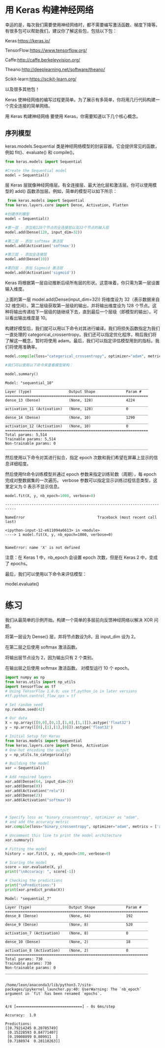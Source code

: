 # 用 Keras 构建神经网络

幸运的是，每次我们需要使用神经网络时，都不需要编写激活函数、梯度下降等。有很多包可以帮助我们，建议你了解这些包，包括以下包：

Keras:https://keras.io/

TensorFlow:https://www.tensorflow.org/

Caffe:http://caffe.berkeleyvision.org/

Theano:http://deeplearning.net/software/theano/

Scikit-learn:https://scikit-learn.org/

以及很多其他包！

Keras 使神经网络的编写过程更简单。为了展示有多简单，你将用几行代码构建一个完全连接的简单网络。


用 Keras 构建神经网络
要使用 Keras，你需要知道以下几个核心概念。

## 序列模型

keras.models.Sequential 类是神经网络模型的封装容器。它会提供常见的函数，例如 fit()、evaluate() 和 compile()。


```python
from keras.models import Sequential

#Create the Sequential model
model = Sequential()
```

层
Keras 层就像神经网络层。有全连接层、最大池化层和激活层。你可以使用模型的 add() 函数添加层。例如，简单的模型可以如下所示：


```python
 from keras.models import Sequential
from keras.layers.core import Dense, Activation, Flatten

#创建序列模型
model = Sequential()

#第一层 - 添加有128个节点的全连接层以及32个节点的输入层
model.add(Dense(128, input_dim=32))

#第二层 - 添加 softmax 激活层
model.add(Activation('softmax'))

#第三层 - 添加全连接层
model.add(Dense(10))

#第四层 - 添加 Sigmoid 激活层
model.add(Activation('sigmoid'))
```

Keras 将根据第一层自动推断后续所有层的形状。这意味着，你只需为第一层设置输入维度。

上面的第一层 model.add(Dense(input_dim=32)) 将维度设为 32（表示数据来自 32 维空间）。第二层级获取第一层级的输出，并将输出维度设为 128 个节点。这种将输出传递给下一层级的链继续下去，直到最后一个层级（即模型的输出）。可以看出输出维度是 10。

构建好模型后，我们就可以用以下命令对其进行编译。我们将损失函数指定为我们一直处理的 categorical_crossentropy。我们还可以指定优化程序，稍后我们将了解这一概念，暂时将使用 adam。最后，我们可以指定评估模型用到的指标。我们将使用准确率。


```python
model.compile(loss="categorical_crossentropy", optimizer="adam", metrics = ['accuracy'])
```


```python
#我们可以使用以下命令来查看模型架构：

model.summary()
```

    Model: "sequential_10"
    _________________________________________________________________
    Layer (type)                 Output Shape              Param #   
    =================================================================
    dense_13 (Dense)             (None, 128)               4224      
    _________________________________________________________________
    activation_11 (Activation)   (None, 128)               0         
    _________________________________________________________________
    dense_14 (Dense)             (None, 10)                1290      
    _________________________________________________________________
    activation_12 (Activation)   (None, 10)                0         
    =================================================================
    Total params: 5,514
    Trainable params: 5,514
    Non-trainable params: 0
    _________________________________________________________________


然后使用以下命令对其进行拟合，指定 epoch 次数和我们希望在屏幕上显示的信息详细程度。

然后使用fit命令训练模型并通过 epoch 参数来指定训练轮数（周期），每 epoch 完成对整数据集的一次遍历。 verbose 参数可以指定显示训练过程信息类型，这里定义为 0 表示不显示信息。


```python
model.fit(X, y, nb_epoch=1000, verbose=0)
```


    ---------------------------------------------------------------------------

    NameError                                 Traceback (most recent call last)

    <ipython-input-12-e611094a6613> in <module>
    ----> 1 model.fit(X, y, nb_epoch=1000, verbose=0)
    

    NameError: name 'X' is not defined


注意：在 Keras 1 中，nb_epoch 会设置 epoch 次数，但是在 Keras 2 中，变成了 epochs。

最后，我们可以使用以下命令来评估模型：

model.evaluate()

# 练习

我们从最简单的示例开始。构建一个简单的多层前向反馈神经网络以解决 XOR 问题。

将第一层设为 Dense() 层，并将节点数设为8，且 input_dim 设为 2。

在第二层之后使用 softmax 激活函数。

将输出层节点设为 2，因为输出只有 2 个类别。

在输出层之后使用 softmax 激活函数。
对模型运行 10 个 epoch。


```python
import numpy as np
from keras.utils import np_utils
import tensorflow as tf
# Using TensorFlow 1.0.0; use tf.python_io in later versions
#tf.python.control_flow_ops = tf

# Set random seed
np.random.seed(42)

# Our data
X = np.array([[0,0],[0,1],[1,0],[1,1]]).astype('float32')
y = np.array([[0],[1],[1],[0]]).astype('float32')

# Initial Setup for Keras
from keras.models import Sequential
from keras.layers.core import Dense, Activation
# One-hot encoding the output
y = np_utils.to_categorical(y)

# Building the model
xor = Sequential()

# Add required layers
xor.add(Dense(64, input_dim=2))
xor.add(Dense(8))
xor.add(Activation("relu"))
xor.add(Dense(2))
xor.add(Activation("softmax"))



# Specify loss as "binary_crossentropy", optimizer as "adam",
# and add the accuracy metric
xor.compile(loss="binary_crossentropy", optimizer="adam", metrics = ['accuracy'])

# Uncomment this line to print the model architecture
xor.summary()

# Fitting the model
history = xor.fit(X, y, nb_epoch=100, verbose=0)

# Scoring the model
score = xor.evaluate(X, y)
print("\nAccuracy: ", score[-1])

# Checking the predictions
print("\nPredictions:")
print(xor.predict_proba(X))
```

    Model: "sequential_7"
    _________________________________________________________________
    Layer (type)                 Output Shape              Param #   
    =================================================================
    dense_8 (Dense)              (None, 64)                192       
    _________________________________________________________________
    dense_9 (Dense)              (None, 8)                 520       
    _________________________________________________________________
    activation_7 (Activation)    (None, 8)                 0         
    _________________________________________________________________
    dense_10 (Dense)             (None, 2)                 18        
    _________________________________________________________________
    activation_8 (Activation)    (None, 2)                 0         
    =================================================================
    Total params: 730
    Trainable params: 730
    Non-trainable params: 0
    _________________________________________________________________


    /home/leon/anaconda3/lib/python3.7/site-packages/ipykernel_launcher.py:40: UserWarning: The `nb_epoch` argument in `fit` has been renamed `epochs`.


    4/4 [==============================] - 0s 6ms/step
    
    Accuracy:  1.0
    
    Predictions:
    [[0.79214245 0.20785749]
     [0.15228593 0.84771407]
     [0.19008899 0.809911  ]
     [0.7188974  0.28110263]]



```python

```
